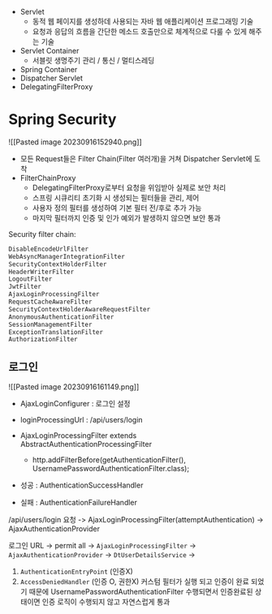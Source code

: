 

- Servlet
	- 동적 웹 페이지를 생성하데 사용되는 자바 웹 애플리케이션 프로그래밍 기술
	- 요청과 응답의 흐름을 간단한 메소드 호출만으로 체계적으로 다룰 수 있게 해주는 기술
- Servlet Container
	- 서블릿 생명주기 관리 / 통신 / 멀티스레딩
- Spring Container
- Dispatcher Servlet
- DelegatingFilterProxy



# Spring Security
![[Pasted image 20230916152940.png]]
- 모든 Request들은 Filter Chain(Filter 여러개)을 거쳐 Dispatcher Servlet에 도착
- FilterChainProxy
	- DelegatingFilterProxy로부터 요청을 위임받아 실제로 보안 처리
	- 스프링 시큐리티 초기화 시 생성되는 필터들을 관리, 제어
	- 사용자 정의 필터를 생성하여 기본 필터 전/후로 추가 가능
	- 마지막 필터까지 인증 및 인가 예외가 발생하지 않으면 보안 통과


Security filter chain:
```java
DisableEncodeUrlFilter
WebAsyncManagerIntegrationFilter
SecurityContextHolderFilter
HeaderWriterFilter
LogoutFilter
JwtFilter
AjaxLoginProcessingFilter
RequestCacheAwareFilter
SecurityContextHolderAwareRequestFilter
AnonymousAuthenticationFilter
SessionManagementFilter
ExceptionTranslationFilter
AuthorizationFilter
```


## 로그인
![[Pasted image 20230916161149.png]]
- AjaxLoginConfigurer : 로그인 설정
- loginProcessingUrl : /api/users/login 
- AjaxLoginProcessingFilter extends AbstractAuthenticationProcessingFilter
	- http.addFilterBefore(getAuthenticationFilter(), UsernamePasswordAuthenticationFilter.class);

- 성공 : AuthenticationSuccessHandler
- 실패 : AuthenticationFailureHandler


/api/users/login 요청
-> AjaxLoginProcessingFilter(attemptAuthentication) 
-> AjaxAuthenticationProvider

로그인 URL → permit all → `AjaxLoginProcessingFilter` → `AjaxAuthenticationProvider` → `DtUserDetailsService` →

1. `AuthenticationEntryPoint` (인증X)
2. `AccessDeniedHandler` (인증 O, 권한X)
 커스텀 필터가 실행 되고 인증이 완료 되었기 때문에 UsernamePasswordAuthenticationFilter 수행되면서 인증완료된 상태이면 인증 로직이 수행되지 않고 자연스럽게 통과 